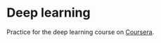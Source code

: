 # Deep learning

Practice for the deep learning course on
[Coursera](https://www.coursera.org/learn/neural-networks-deep-learning/home/welcome).
